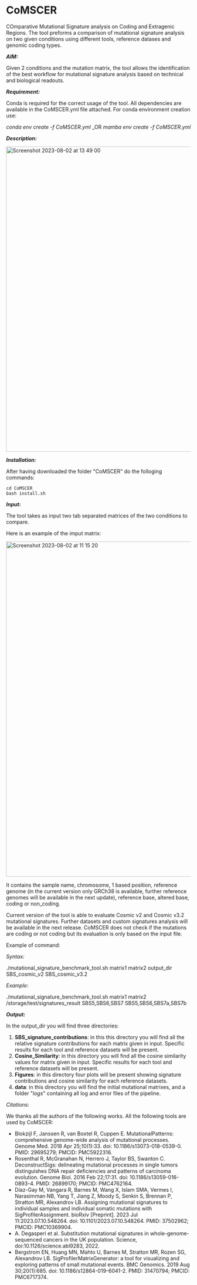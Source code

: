 # CoMSCER

COmparative Mutational Signature analysis on Coding and Extragenic Regions. The tool preforms a comparison of mutational signature analysis on two given conditions using different tools, reference datases and genomic coding types.

**_AIM:_**

Given 2 conditions and the mutation matrix, the tool allows the identification of the best workflow for mutational signature analysis based on technical and biological readouts.

_**Requirement:**_

Conda is required for the correct usage of the tool. All dependencies are available in the CoMSCER.yml file attached. For conda environment creation use:

_conda env create -f CoMSCER.yml_
_OR
_mamba env create -f CoMSCER.yml_

_**Description:**_

<img width="832" alt="Screenshot 2023-08-02 at 13 49 00" src="https://github.com/pbattuello/CoMSCER/assets/108470251/8b4d6037-7718-4ba9-b4a7-28dbf6c6c082">

**_Installation:_**

After having downloaded the folder "CoMSCER" do the folloging commands:

	cd CoMSCER
 	bash install.sh

  
**_Input:_**

The tool takes as input two tab separated matrices of the two conditions to compare. 


Here is an example of the imput matrix: 



<img width="914" alt="Screenshot 2023-08-02 at 11 15 20" src="https://github.com/pbattuello/CoMSCER/assets/108470251/b9402db9-43ac-4d9e-aaa4-ce3175e696cf">



It contains the sample name, chromosome, 1 based position, reference genome (in the current version only GRCh38 is available, further reference genomes will be available in the next update), reference base, altered base, coding or non_coding.

Current version of the tool is able to evaluate Cosmic v2 and Cosmic v3.2 mutational signatures. Further datasets and custom signatures analysis will be available in the next release. 
CoMSCER does not check if the mutations are coding or not coding but its evaluation is only based on the input file.

Example of command:

_Syntax:_

./mutational_signature_benchmark_tool.sh matrix1 matrix2 output_dir SBS_cosmic_v2 SBS_cosmic_v3.2

_Example:_

./mutational_signature_benchmark_tool.sh matrix1 matrix2 /storage/test/signatures_result SBS5,SBS6,SBS7 SBS5,SBS6,SBS7a,SBS7b

_**Output:**_

In the output_dir you will find three directories:
   1. **SBS_signature_contributions**: in this this directory you will find all the relative signature contributions for each matrix given in input. Specific results for each tool and reference datasets will be present.
   2. **Cosine_Similarity**: in this  directory you will find all the cosine similarity values for matrix given in input. Specific results for each tool and reference datasets will be present.
   3. **Figures**: in this directory four plots will be present showing signature contributions and cosine similarity for each reference datasets.
   4. **data**: in this directory you will find the initial mutational matrixes, and a folder "_logs_" containing all log and error files of the pipeline.


  _Citations:_

  We thanks all the authors of the following works. All the following tools are used by CoMSCER:

  - Blokzijl F, Janssen R, van Boxtel R, Cuppen E. MutationalPatterns: comprehensive genome-wide analysis of mutational processes. Genome Med. 2018 Apr 25;10(1):33. doi: 10.1186/s13073-018-0539-0. PMID: 29695279; PMCID: PMC5922316.
  - Rosenthal R, McGranahan N, Herrero J, Taylor BS, Swanton C. DeconstructSigs: delineating mutational processes in single tumors distinguishes DNA repair deficiencies and patterns of carcinoma evolution. Genome Biol. 2016 Feb 22;17:31. doi: 10.1186/s13059-016-0893-4. PMID: 26899170; PMCID: PMC4762164.
  - Díaz-Gay M, Vangara R, Barnes M, Wang X, Islam SMA, Vermes I, Narasimman NB, Yang T, Jiang Z, Moody S, Senkin S, Brennan P, Stratton MR, Alexandrov LB. Assigning mutational signatures to individual samples and individual somatic mutations with SigProfilerAssignment. bioRxiv [Preprint]. 2023 Jul 11:2023.07.10.548264. doi: 10.1101/2023.07.10.548264. PMID: 37502962; PMCID: PMC10369904.
  - A. Degasperi et al. Substitution mutational signatures in whole-genome-sequenced cancers in the UK population. Science, doi:10.1126/science.abl9283, 2022.
  - Bergstrom EN, Huang MN, Mahto U, Barnes M, Stratton MR, Rozen SG, Alexandrov LB. SigProfilerMatrixGenerator: a tool for visualizing and exploring patterns of small mutational events. BMC Genomics. 2019 Aug 30;20(1):685. doi: 10.1186/s12864-019-6041-2. PMID: 31470794; PMCID: PMC6717374.

  
	 


